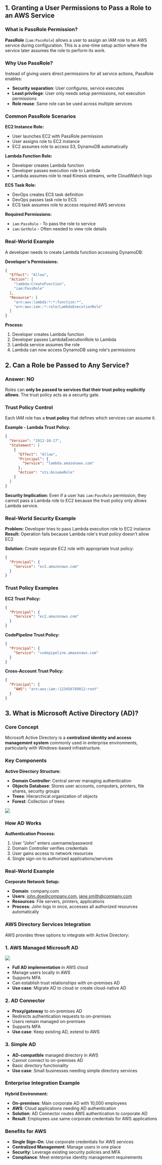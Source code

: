## 1. Granting a User Permissions to Pass a Role to an AWS Service

### What is PassRole Permission?

**PassRole** (`iam:PassRole`) allows a user to assign an IAM role to an AWS service during configuration. This is a one-time setup action where the service later assumes the role to perform its work.

### Why Use PassRole?

Instead of giving users direct permissions for all service actions, PassRole enables:
- **Security separation**: User configures, service executes
- **Least privilege**: User only needs setup permissions, not execution permissions
- **Role reuse**: Same role can be used across multiple services

### Common PassRole Scenarios

**EC2 Instance Role:**
- User launches EC2 with PassRole permission
- User assigns role to EC2 instance
- EC2 assumes role to access S3, DynamoDB automatically

**Lambda Function Role:**
- Developer creates Lambda function
- Developer passes execution role to Lambda
- Lambda assumes role to read Kinesis streams, write CloudWatch logs

**ECS Task Role:**
- DevOps creates ECS task definition
- DevOps passes task role to ECS
- ECS task assumes role to access required AWS services

**Required Permissions:**
- `iam:PassRole` - To pass the role to service
- `iam:GetRole` - Often needed to view role details

### Real-World Example

A developer needs to create Lambda function accessing DynamoDB:

**Developer's Permissions:**
```json
{
  "Effect": "Allow",
  "Action": [
    "lambda:CreateFunction",
    "iam:PassRole"
  ],
  "Resource": [
    "arn:aws:lambda:*:*:function:*",
    "arn:aws:iam::*:role/LambdaExecutionRole"
  ]
}
```

**Process:**
1. Developer creates Lambda function
2. Developer passes LambdaExecutionRole to Lambda
3. Lambda service assumes the role
4. Lambda can now access DynamoDB using role's permissions

## 2. Can a Role be Passed to Any Service?

### Answer: NO

Roles can **only be passed to services that their trust policy explicitly allows**. The trust policy acts as a security gate.

### Trust Policy Control

Each IAM role has a **trust policy** that defines which services can assume it.

**Example - Lambda Trust Policy:**
```json
{
  "Version": "2012-10-17",
  "Statement": [
    {
      "Effect": "Allow",
      "Principal": {
        "Service": "lambda.amazonaws.com"
      },
      "Action": "sts:AssumeRole"
    }
  ]
}
```

**Security Implication:** Even if a user has `iam:PassRole` permission, they cannot pass a Lambda role to EC2 because the trust policy only allows Lambda service.

### Real-World Security Example

**Problem:** Developer tries to pass Lambda execution role to EC2 instance
**Result:** Operation fails because Lambda role's trust policy doesn't allow EC2

**Solution:** Create separate EC2 role with appropriate trust policy:
```json
{
  "Principal": {
    "Service": "ec2.amazonaws.com"
  }
}
```

### Trust Policy Examples

**EC2 Trust Policy:**
```json
{
  "Principal": {
    "Service": "ec2.amazonaws.com"
  }
}
```

**CodePipeline Trust Policy:**
```json
{
  "Principal": {
    "Service": "codepipeline.amazonaws.com"
  }
}
```

**Cross-Account Trust Policy:**
```json
{
  "Principal": {
    "AWS": "arn:aws:iam::123456789012:root"
  }
}
```

## 3. What is Microsoft Active Directory (AD)?

### Core Concept

Microsoft Active Directory is a **centralized identity and access management system** commonly used in enterprise environments, particularly with Windows-based infrastructure.

### Key Components

**Active Directory Structure:**
- **Domain Controller**: Central server managing authentication
- **Objects Database**: Stores user accounts, computers, printers, file shares, security groups
- **Trees**: Hierarchical organization of objects
- **Forest**: Collection of trees

![](./resource/image_7.png)

### How AD Works

**Authentication Process:**
1. User "John" enters username/password
2. Domain Controller verifies credentials
3. User gains access to network resources
4. Single sign-on to authorized applications/services

### Real-World Example

**Corporate Network Setup:**
- **Domain**: company.com
- **Users**: john.doe@company.com, jane.smith@company.com
- **Resources**: File servers, printers, applications
- **Process**: John logs in once, accesses all authorized resources automatically

### AWS Directory Services Integration

AWS provides three options to integrate with Active Directory:

### 1. AWS Managed Microsoft AD

![](./resource/image_8.png)

- **Full AD implementation** in AWS cloud
- Manage users locally in AWS
- Supports MFA
- Can establish trust relationships with on-premises AD
- **Use case**: Migrate AD to cloud or create cloud-native AD

### 2. AD Connector
- **Proxy/gateway** to on-premises AD
- Redirects authentication requests to on-premises
- Users remain managed on-premises
- Supports MFA
- **Use case**: Keep existing AD, extend to AWS

### 3. Simple AD
- **AD-compatible** managed directory in AWS
- Cannot connect to on-premises AD
- Basic directory functionality
- **Use case**: Small businesses needing simple directory services

### Enterprise Integration Example

**Hybrid Environment:**
- **On-premises**: Main corporate AD with 10,000 employees
- **AWS**: Cloud applications needing AD authentication
- **Solution**: AD Connector routes AWS authentication to corporate AD
- **Result**: Employees use same corporate credentials for AWS applications

### Benefits for AWS

- **Single Sign-On**: Use corporate credentials for AWS services
- **Centralized Management**: Manage users in one place
- **Security**: Leverage existing security policies and MFA
- **Compliance**: Meet enterprise identity management requirements